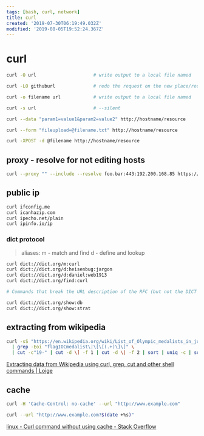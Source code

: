 ```yaml
---
tags: [bash, curl, network]
title: curl
created: '2019-07-30T06:19:49.032Z'
modified: '2019-08-05T19:52:24.367Z'
---
```


# curl

```sh
curl -O url                     # write output to a local file named

curl -LO githuburl              # redo the request on the new place/redirect

curl -o filename url            # write output to a local file named

curl -s url	                    # --silent

curl --data "param1=value1&param2=value2" http://hostname/resource

curl --form "fileupload=@filename.txt" http://hostname/resource

curl -XPOST -d @filename http://hostname/resource
```

## proxy - resolve for not editing hosts
```sh
curl --proxy "" --include --resolve foo.bar:443:192.200.168.85 https://foo.bar/3ab655
```

## public ip
```sh
curl ifconfig.me
curl icanhazip.com
curl ipecho.net/plain
curl ipinfo.io/ip
```

### dict protocol

> aliases:
> m - match and find
> d - define and lookup

```sh
curl dict://dict.org/m:curl
curl dict://dict.org/d:heisenbug:jargon
curl dict://dict.org/d:daniel:web1913
curl dict://dict.org/find:curl

# Commands that break the URL description of the RFC (but not the DICT protocol) are

curl dict://dict.org/show:db
curl dict://dict.org/show:strat
```


## extracting from wikipedia
```sh
curl -sS "https://en.wikipedia.org/wiki/List_of_Olympic_medalists_in_judo?action=raw" \
  | grep -Eoi "flagIOCmedalist\|\[\[(.+)\]\]" \
  | cut -c"19-" | cut -d \] -f 1 | cut -d \| -f 2 | sort | uniq -c | sort -nr       # extracting-data-from-wikipedia
```
[Extracting data from Wikipedia using curl, grep, cut and other shell commands | Loige](http://loige.co/extracting-data-from-wikipedia-using-curl-grep-cut-and-other-bash-commands)

## cache

```sh
curl -H 'Cache-Control: no-cache' --url "http://www.example.com"

curl --url "http://www.example.com?$(date +%s)"
```
[linux - Curl command without using cache - Stack Overflow](https://stackoverflow.com/questions/31653271/curl-command-without-using-cache)

